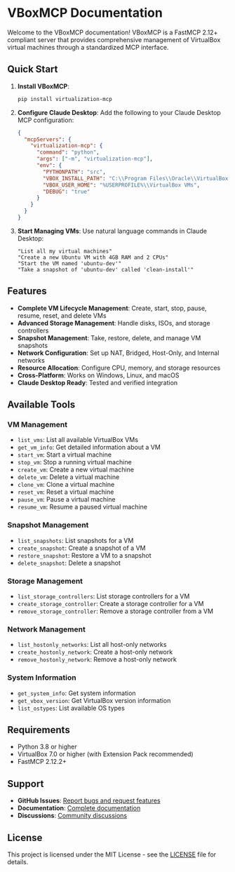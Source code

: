 # VBoxMCP Documentation

Welcome to the VBoxMCP documentation! VBoxMCP is a FastMCP 2.12+ compliant server that provides comprehensive management of VirtualBox virtual machines through a standardized MCP interface.

## Quick Start

1. **Install VBoxMCP**:
   ```bash
   pip install virtualization-mcp
   ```

2. **Configure Claude Desktop**:
   Add the following to your Claude Desktop MCP configuration:
   ```json
   {
     "mcpServers": {
       "virtualization-mcp": {
         "command": "python",
         "args": ["-m", "virtualization-mcp"],
         "env": {
           "PYTHONPATH": "src",
           "VBOX_INSTALL_PATH": "C:\\Program Files\\Oracle\\VirtualBox",
           "VBOX_USER_HOME": "%USERPROFILE%\\VirtualBox VMs",
           "DEBUG": "true"
         }
       }
     }
   }
   ```

3. **Start Managing VMs**:
   Use natural language commands in Claude Desktop:
   ```
   "List all my virtual machines"
   "Create a new Ubuntu VM with 4GB RAM and 2 CPUs"
   "Start the VM named 'ubuntu-dev'"
   "Take a snapshot of 'ubuntu-dev' called 'clean-install'"
   ```

## Features

- **Complete VM Lifecycle Management**: Create, start, stop, pause, resume, reset, and delete VMs
- **Advanced Storage Management**: Handle disks, ISOs, and storage controllers
- **Snapshot Management**: Take, restore, delete, and manage VM snapshots
- **Network Configuration**: Set up NAT, Bridged, Host-Only, and Internal networks
- **Resource Allocation**: Configure CPU, memory, and storage resources
- **Cross-Platform**: Works on Windows, Linux, and macOS
- **Claude Desktop Ready**: Tested and verified integration

## Available Tools

### VM Management
- `list_vms`: List all available VirtualBox VMs
- `get_vm_info`: Get detailed information about a VM
- `start_vm`: Start a virtual machine
- `stop_vm`: Stop a running virtual machine
- `create_vm`: Create a new virtual machine
- `delete_vm`: Delete a virtual machine
- `clone_vm`: Clone a virtual machine
- `reset_vm`: Reset a virtual machine
- `pause_vm`: Pause a virtual machine
- `resume_vm`: Resume a paused virtual machine

### Snapshot Management
- `list_snapshots`: List snapshots for a VM
- `create_snapshot`: Create a snapshot of a VM
- `restore_snapshot`: Restore a VM to a snapshot
- `delete_snapshot`: Delete a snapshot

### Storage Management
- `list_storage_controllers`: List storage controllers for a VM
- `create_storage_controller`: Create a storage controller for a VM
- `remove_storage_controller`: Remove a storage controller from a VM

### Network Management
- `list_hostonly_networks`: List all host-only networks
- `create_hostonly_network`: Create a host-only network
- `remove_hostonly_network`: Remove a host-only network

### System Information
- `get_system_info`: Get system information
- `get_vbox_version`: Get VirtualBox version information
- `list_ostypes`: List available OS types

## Requirements

- Python 3.8 or higher
- VirtualBox 7.0 or higher (with Extension Pack recommended)
- FastMCP 2.12.2+

## Support

- **GitHub Issues**: [Report bugs and request features](https://github.com/sandraschi/virtualization-mcp/issues)
- **Documentation**: [Complete documentation](https://virtualization-mcp.readthedocs.io/)
- **Discussions**: [Community discussions](https://github.com/sandraschi/virtualization-mcp/discussions)

## License

This project is licensed under the MIT License - see the [LICENSE](LICENSE) file for details.